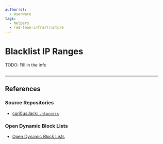 ```yaml
---
author(s):
  - Userware
tags:
  - helpers
  - red-team-infrastructure
---
```

# Blacklist IP Ranges

TODO: Fill in the info

```

```

---
## References

### Source Repositories

- [curi0usJack: `.htaccess`](https://gist.github.com/curi0usJack/971385e8334e189d93a6cb4671238b10)

### Open Dynamic Block Lists

- [Open Dynamic Block Lists](https://www.opendbl.net)